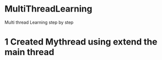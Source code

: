 # MultiThreadLearning
Multi thread Learning step by step 

# 1 Created Mythread using extend the main  thread 